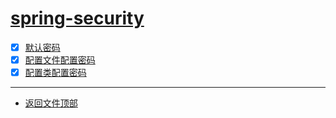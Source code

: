
# [spring-security](../README.md)

- [x] [默认密码](security/src/main/java/com/cpucode/security/SecurityApplication.java)
- [x] [配置文件配置密码](webproper/src/main/java/com/cpucode/webproper/WebproperApplication.java)
- [x] [配置类配置密码](webconfig/src/main/java/com/cpucode/webconfig/WebconfigApplication.java)

-----------------

- [返回文件顶部](../README.md)